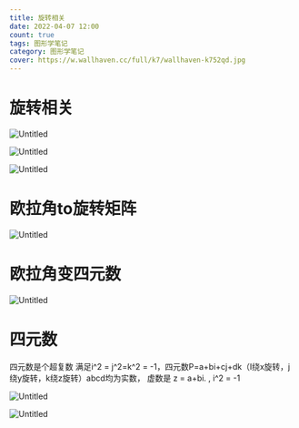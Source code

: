 ```yaml
---
title: 旋转相关
date: 2022-04-07 12:00
count: true
tags: 图形学笔记
category: 图形学笔记
cover: https://w.wallhaven.cc/full/k7/wallhaven-k752qd.jpg 
---
```

# 旋转相关

![Untitled](Untitled.png)

![Untitled](Untitled%201.png)

![Untitled](Untitled%202.png)

# **欧拉角to旋转矩阵**

![Untitled](Untitled%203.png)

# 欧拉角变四元数

![Untitled](Untitled%204.png)

# 四元数

四元数是个超复数
满足i^2 = j^2=k^2 = -1，四元数P=a+bi+cj+dk（I绕x旋转，j绕y旋转，k绕z旋转）abcd均为实数，
虚数是 z = a+bi. ,  i^2 = -1

![Untitled](Untitled%205.png)

![Untitled](Untitled%206.png)